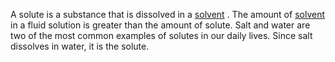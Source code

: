 A solute is a substance that is dissolved in a [solvent](Jee/Chemistry/Solution/Solvent.md) . The amount of [solvent](Jee/Chemistry/Solution/Solvent.md)  in a fluid solution is greater than the amount of solute. Salt and water are two of the most common examples of solutes in our daily lives. Since salt dissolves in water, it is the solute.